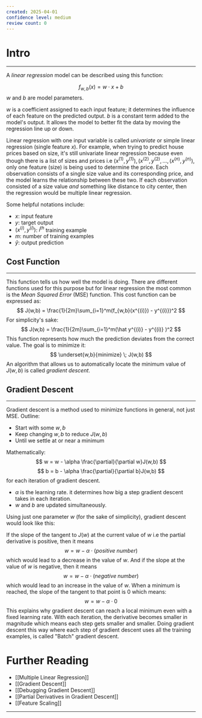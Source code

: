 ```yaml
---
created: 2025-04-01
confidence level: medium
review count: 0
---
```

# Intro
---
A _linear regression_ model can be described using this function:

$$
f_{w,b}(x) = w \cdot x + b
$$
$w$ and $b$ are model parameters.

$w$ is a coefficient assigned to each input feature; it determines the influence of each feature on the predicted output. $b$ is a constant term added to the model's output. It allows the model to better fit the data by moving the regression line up or down.

Linear regression with one input variable is called _univariate_ or simple linear regression (single feature $x$). For example, when trying to predict house prices based on size, it's still univariate linear regression because even though there is a list of sizes and prices i.e $(x^{(1)},y^{(1)}), (x^{(2)},y^{(2)},...,(x^{(n)},y^{(n)})$, only one feature (size) is being used to determine the price. Each observation consists of a single size value and its corresponding price, and the model learns the relationship between these two. If each observation consisted of a size value _and_  something like distance to city center, then the regression would be multiple linear regression.

Some helpful notations include:
+ $x$: input feature
+ $y$: target output
+ $(x^{(i)}, y^{(i)})$: $i^{th}$ training example
+ $m$: number of training examples
+ $\hat y$: output prediction

## Cost Function
---
This function tells us how well the model is doing. There are different functions used for this purpose but for linear regression the most common is the _Mean Squared Error_ (MSE) function. This cost function can be expressed as:
$$
J(w,b) = \frac{1}{2m}\sum_{i=1}^m(f_{w,b}(x^{(i)}) - y^{(i)})^2
$$
For simplicity's sake:
$$
J(w,b) = \frac{1}{2m}\sum_{i=1}^m(\hat y^{(i)} - y^{(i)} )^2
$$
This function represents how much the prediction deviates from the correct value. The goal is to minimize it:
$$
\underset{w,b}{minimize} \; J(w,b)
$$
An algorithm that allows us to automatically locate the minimum value of $J(w,b)$ is called _gradient descent_.

## Gradient Descent
---
Gradient descent is a method used to minimize functions in general, not just MSE.
Outline:
- Start with some $w,b$
- Keep changing $w,b$ to reduce $J(w,b)$
- Until we settle at or near a minimum

Mathematically:
$$ w = w - \alpha \frac{\partial}{\partial w}J(w,b) $$
$$ b = b - \alpha \frac{\partial}{\partial b}J(w,b) $$
for each iteration of gradient descent.
- $\alpha$ is the learning rate. it determines how big a step gradient descent takes in each iteration.
- $w$ and $b$ are updated simultaneously.

Using just one parameter $w$ (for the sake of simplicity), gradient descent would look like this:

If the slope of the tangent to $J(w)$ at the current value of $w$ i.e the partial derivative is positive, then it means 
$$w = w - \alpha \cdot (positive \; number)$$
which would lead to a decrease in the value of $w$. And if the slope at the value of $w$ is negative, then it means
$$w = w - \alpha \cdot (negative \; number)$$
which would lead to an increase in the value of $w$. When a minimum is reached, the slope of the tangent to that point is 0 which means:
$$w = w - \alpha \cdot 0$$
This explains why gradient descent can reach a local minimum even with a fixed learning rate. With each iteration, the derivative becomes smaller in magnitude which means each step gets smaller and smaller. Doing gradient descent this way where each step of gradient descent uses all the training examples, is called "Batch" gradient descent.

# Further Reading
- [[Multiple Linear Regression]]
- [[Gradient Descent]]
- [[Debugging Gradient Descent]]
- [[Partial Derivatives in Gradient Descent]]
- [[Feature Scaling]]
---
